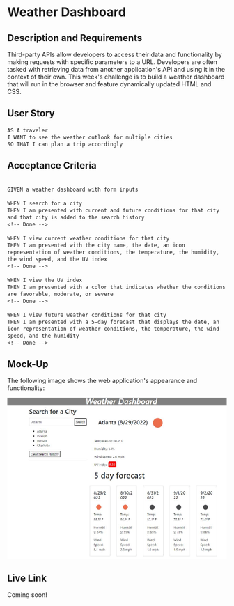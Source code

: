 # Weather Dashboard

## Description and Requirements

Third-party APIs allow developers to access their data and functionality by making requests with specific parameters to a URL. Developers are often tasked with retrieving data from another application's API and using it in the context of their own. This week's challenge is to build a weather dashboard that will run in the browser and feature dynamically updated HTML and CSS. 

## User Story

```
AS A traveler
I WANT to see the weather outlook for multiple cities
SO THAT I can plan a trip accordingly
```

## Acceptance Criteria

```

GIVEN a weather dashboard with form inputs

WHEN I search for a city
THEN I am presented with current and future conditions for that city and that city is added to the search history
<!-- Done -->

WHEN I view current weather conditions for that city
THEN I am presented with the city name, the date, an icon representation of weather conditions, the temperature, the humidity, the wind speed, and the UV index
<!-- Done -->

WHEN I view the UV index
THEN I am presented with a color that indicates whether the conditions are favorable, moderate, or severe
<!-- Done -->

WHEN I view future weather conditions for that city
THEN I am presented with a 5-day forecast that displays the date, an icon representation of weather conditions, the temperature, the wind speed, and the humidity
<!-- Done -->

```

## Mock-Up

The following image shows the web application's appearance and functionality:

![The weather app includes a search option, a list of cities, and a five-day forecast and current weather conditions for Atlanta.](assets/mockup.jpg)

## Live Link 

Coming soon!